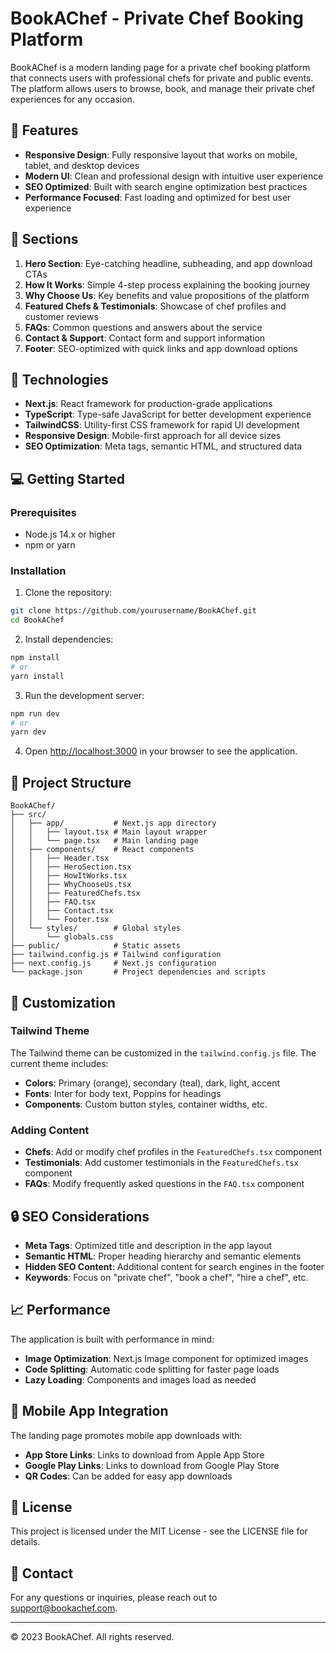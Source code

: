 # BookAChef - Private Chef Booking Platform

BookAChef is a modern landing page for a private chef booking platform that connects users with professional chefs for private and public events. The platform allows users to browse, book, and manage their private chef experiences for any occasion.

## 🌟 Features

- **Responsive Design**: Fully responsive layout that works on mobile, tablet, and desktop devices
- **Modern UI**: Clean and professional design with intuitive user experience
- **SEO Optimized**: Built with search engine optimization best practices
- **Performance Focused**: Fast loading and optimized for best user experience

## 📱 Sections

1. **Hero Section**: Eye-catching headline, subheading, and app download CTAs
2. **How It Works**: Simple 4-step process explaining the booking journey
3. **Why Choose Us**: Key benefits and value propositions of the platform
4. **Featured Chefs & Testimonials**: Showcase of chef profiles and customer reviews
5. **FAQs**: Common questions and answers about the service
6. **Contact & Support**: Contact form and support information
7. **Footer**: SEO-optimized with quick links and app download options

## 🚀 Technologies

- **Next.js**: React framework for production-grade applications
- **TypeScript**: Type-safe JavaScript for better development experience
- **TailwindCSS**: Utility-first CSS framework for rapid UI development
- **Responsive Design**: Mobile-first approach for all device sizes
- **SEO Optimization**: Meta tags, semantic HTML, and structured data

## 💻 Getting Started

### Prerequisites

- Node.js 14.x or higher
- npm or yarn

### Installation

1. Clone the repository:
```bash
git clone https://github.com/yourusername/BookAChef.git
cd BookAChef
```

2. Install dependencies:
```bash
npm install
# or
yarn install
```

3. Run the development server:
```bash
npm run dev
# or
yarn dev
```

4. Open [http://localhost:3000](http://localhost:3000) in your browser to see the application.

## 🔧 Project Structure

```
BookAChef/
├── src/
│   ├── app/           # Next.js app directory
│   │   ├── layout.tsx # Main layout wrapper
│   │   └── page.tsx   # Main landing page
│   ├── components/    # React components
│   │   ├── Header.tsx
│   │   ├── HeroSection.tsx
│   │   ├── HowItWorks.tsx
│   │   ├── WhyChooseUs.tsx
│   │   ├── FeaturedChefs.tsx
│   │   ├── FAQ.tsx
│   │   ├── Contact.tsx
│   │   └── Footer.tsx
│   └── styles/        # Global styles
│       └── globals.css
├── public/            # Static assets
├── tailwind.config.js # Tailwind configuration
├── next.config.js     # Next.js configuration
└── package.json       # Project dependencies and scripts
```

## 📝 Customization

### Tailwind Theme

The Tailwind theme can be customized in the `tailwind.config.js` file. The current theme includes:

- **Colors**: Primary (orange), secondary (teal), dark, light, accent
- **Fonts**: Inter for body text, Poppins for headings
- **Components**: Custom button styles, container widths, etc.

### Adding Content

- **Chefs**: Add or modify chef profiles in the `FeaturedChefs.tsx` component
- **Testimonials**: Add customer testimonials in the `FeaturedChefs.tsx` component
- **FAQs**: Modify frequently asked questions in the `FAQ.tsx` component

## 🔒 SEO Considerations

- **Meta Tags**: Optimized title and description in the app layout
- **Semantic HTML**: Proper heading hierarchy and semantic elements
- **Hidden SEO Content**: Additional content for search engines in the footer
- **Keywords**: Focus on "private chef", "book a chef", "hire a chef", etc.

## 📈 Performance

The application is built with performance in mind:

- **Image Optimization**: Next.js Image component for optimized images
- **Code Splitting**: Automatic code splitting for faster page loads
- **Lazy Loading**: Components and images load as needed

## 📱 Mobile App Integration

The landing page promotes mobile app downloads with:

- **App Store Links**: Links to download from Apple App Store
- **Google Play Links**: Links to download from Google Play Store
- **QR Codes**: Can be added for easy app downloads

## 📄 License

This project is licensed under the MIT License - see the LICENSE file for details.

## 👥 Contact

For any questions or inquiries, please reach out to support@bookachef.com.

---

&copy; 2023 BookAChef. All rights reserved. 
